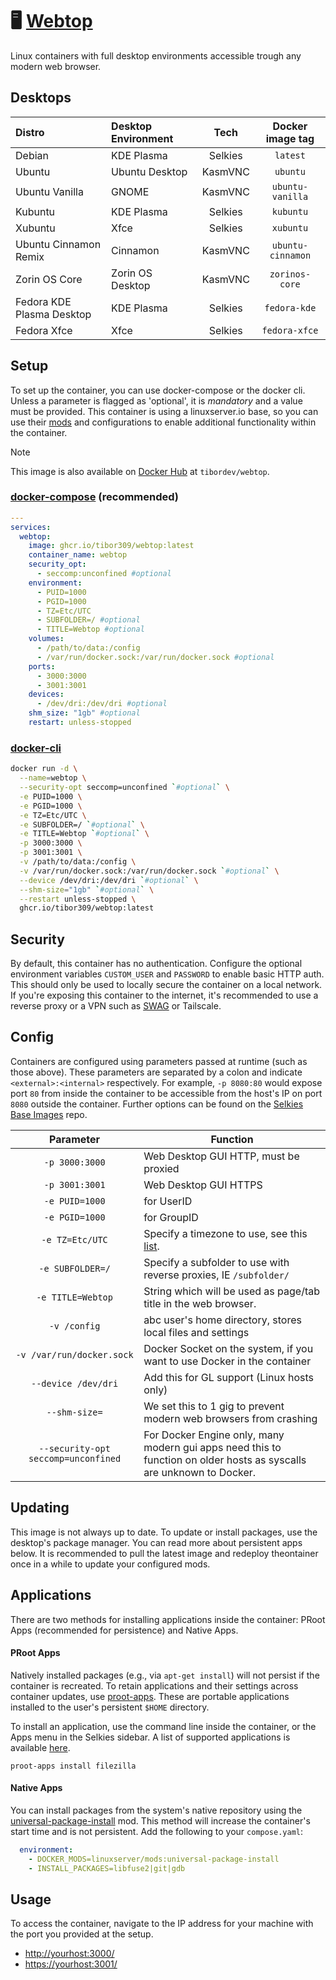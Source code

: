 [repo]: https://github.com/tibor309/webtop

[dhub]: https://hub.docker.com/r/tibordev/brave
[dcompose]: https://docs.linuxserver.io/general/docker-compose
[dcli]: https://docs.docker.com/engine/reference/commandline/cli/
[tz]: https://en.wikipedia.org/wiki/List_of_tz_database_time_zones#List
[link]: https://www.youtube.com/watch?v=dQw4w9WgXcQ

[lsmods]: https://github.com/linuxserver/docker-mods
[lsswag]: https://github.com/linuxserver/docker-swag
[lsselkies-op]: https://github.com/linuxserver/docker-baseimage-selkies#options
[lsapps]: https://github.com/linuxserver/proot-apps
[lsapps-support]: https://github.com/linuxserver/proot-apps?tab=readme-ov-file#supported-apps


# 🖥️ [Webtop][repo]
Linux containers with full desktop environments accessible trough any modern web browser.

## Desktops
| Distro | Desktop Environment | Tech | Docker image tag |
| :--- | :--- | :---: | :---: |
| Debian | KDE Plasma | Selkies | `latest` |
| Ubuntu | Ubuntu Desktop | KasmVNC | `ubuntu` |
| Ubuntu Vanilla | GNOME | KasmVNC | `ubuntu-vanilla` |
| Kubuntu | KDE Plasma | Selkies | `kubuntu` |
| Xubuntu | Xfce | Selkies | `xubuntu` |
| Ubuntu Cinnamon Remix | Cinnamon | KasmVNC | `ubuntu-cinnamon` |
| Zorin OS Core | Zorin OS Desktop | KasmVNC | `zorinos-core` |
| Fedora KDE Plasma Desktop | KDE Plasma | Selkies | `fedora-kde` |
| Fedora Xfce | Xfce | Selkies | `fedora-xfce`|

## Setup
To set up the container, you can use docker-compose or the docker cli. Unless a parameter is flagged as 'optional', it is *mandatory* and a value must be provided. This container is using a linuxserver.io base, so you can use their [mods][lsmods] and configurations to enable additional functionality within the container.

> [!NOTE]
> This image is also available on [Docker Hub][dhub] at `tibordev/webtop`.

### [docker-compose][dcompose] (recommended)
```yaml
---
services:
  webtop:
    image: ghcr.io/tibor309/webtop:latest
    container_name: webtop
    security_opt:
      - seccomp:unconfined #optional
    environment:
      - PUID=1000
      - PGID=1000
      - TZ=Etc/UTC
      - SUBFOLDER=/ #optional
      - TITLE=Webtop #optional
    volumes:
      - /path/to/data:/config
      - /var/run/docker.sock:/var/run/docker.sock #optional
    ports:
      - 3000:3000
      - 3001:3001
    devices:
      - /dev/dri:/dev/dri #optional
    shm_size: "1gb" #optional
    restart: unless-stopped
```

### [docker-cli][dcli]
```bash
docker run -d \
  --name=webtop \
  --security-opt seccomp=unconfined `#optional` \
  -e PUID=1000 \
  -e PGID=1000 \
  -e TZ=Etc/UTC \
  -e SUBFOLDER=/ `#optional` \
  -e TITLE=Webtop `#optional` \
  -p 3000:3000 \
  -p 3001:3001 \
  -v /path/to/data:/config \
  -v /var/run/docker.sock:/var/run/docker.sock `#optional` \
  --device /dev/dri:/dev/dri `#optional` \
  --shm-size="1gb" `#optional` \
  --restart unless-stopped \
  ghcr.io/tibor309/webtop:latest
```

## Security
By default, this container has no authentication. Configure the optional environment variables `CUSTOM_USER` and `PASSWORD` to enable basic HTTP auth. This should only be used to locally secure the container on a local network. If you're exposing this container to the internet, it's recommended to use a reverse proxy or a VPN such as [SWAG][lsswag] or Tailscale.

## Config
Containers are configured using parameters passed at runtime (such as those above). These parameters are separated by a colon and indicate `<external>:<internal>` respectively. For example, `-p 8080:80` would expose port `80` from inside the container to be accessible from the host's IP on port `8080` outside the container. Further options can be found on the [Selkies Base Images][lsselkies-op] repo.


| Parameter | Function |
| :----: | --- |
| `-p 3000:3000` | Web Desktop GUI HTTP, must be proxied |
| `-p 3001:3001` | Web Desktop GUI HTTPS |
| `-e PUID=1000` | for UserID |
| `-e PGID=1000` | for GroupID |
| `-e TZ=Etc/UTC` | Specify a timezone to use, see this [list][tz]. |
| `-e SUBFOLDER=/` | Specify a subfolder to use with reverse proxies, IE `/subfolder/` |
| `-e TITLE=Webtop` | String which will be used as page/tab title in the web browser. |
| `-v /config` | abc user's home directory, stores local files and settings |
| `-v /var/run/docker.sock` | Docker Socket on the system, if you want to use Docker in the container |
| `--device /dev/dri` | Add this for GL support (Linux hosts only) |
| `--shm-size=` | We set this to 1 gig to prevent modern web browsers from crashing |
| `--security-opt seccomp=unconfined` | For Docker Engine only, many modern gui apps need this to function on older hosts as syscalls are unknown to Docker. |

## Updating
This image is not always up to date. To update or install packages, use the desktop's package manager. You can read more about persistent apps below. It is recommended to pull the latest image and redeploy theontainer once in a while to update your configured mods.

## Applications
There are two methods for installing applications inside the container: PRoot Apps (recommended for persistence) and Native Apps.

#### PRoot Apps
Natively installed packages (e.g., via `apt-get install`) will not persist if the container is recreated. To retain applications and their settings across container updates, use [proot-apps][lsapps]. These are portable applications installed to the user's persistent `$HOME` directory.

To install an application, use the command line inside the container, or the Apps menu in the Selkies sidebar. A list of supported applications is available [here][lsapps-support].

```
proot-apps install filezilla
```

#### Native Apps
You can install packages from the system's native repository using the [universal-package-install](https://github.com/linuxserver/docker-mods/tree/universal-package-install) mod. This method will increase the container's start time and is not persistent. Add the following to your `compose.yaml`:

```yaml
  environment:
    - DOCKER_MODS=linuxserver/mods:universal-package-install
    - INSTALL_PACKAGES=libfuse2|git|gdb
```

## Usage
To access the container, navigate to the IP address for your machine with the port you provided at the setup.

* [http://yourhost:3000/][link]
* [https://yourhost:3001/][link]
